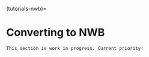 (tutorials-nwb)=
# Converting to NWB

```{note}
This section is work in progress. Current priority!
```